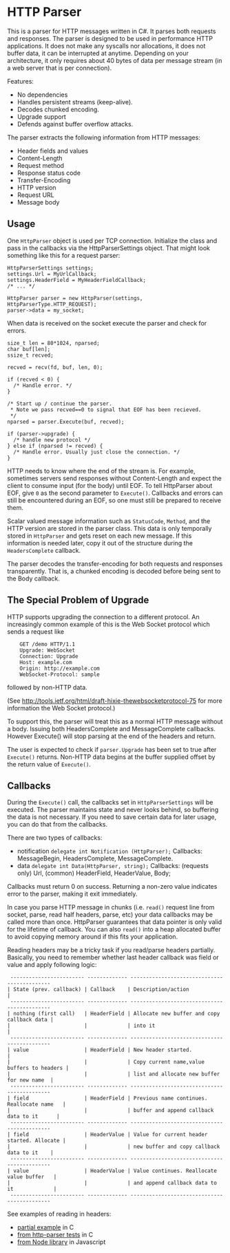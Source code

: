 HTTP Parser
===========

This is a parser for HTTP messages written in C#. It parses both requests and
responses. The parser is designed to be used in performance HTTP
applications. It does not make any syscalls nor allocations, it does not
buffer data, it can be interrupted at anytime. Depending on your
architecture, it only requires about 40 bytes of data per message
stream (in a web server that is per connection).

Features:

  * No dependencies
  * Handles persistent streams (keep-alive).
  * Decodes chunked encoding.
  * Upgrade support
  * Defends against buffer overflow attacks.

The parser extracts the following information from HTTP messages:

  * Header fields and values
  * Content-Length
  * Request method
  * Response status code
  * Transfer-Encoding
  * HTTP version
  * Request URL
  * Message body


Usage
-----

One `HttpParser` object is used per TCP connection. Initialize the class 
and pass in the callbacks via the HttpParserSettings object. That might look 
something like this for a request parser:

    HttpParserSettings settings;
    settings.Url = MyUrlCallback;
    settings.HeaderField = MyHeaderFieldCallback;
    /* ... */

    HttpParser parser = new HttpParser(settings, HttpParserType.HTTP_REQUEST);
    parser->data = my_socket;

When data is received on the socket execute the parser and check for errors.

    size_t len = 80*1024, nparsed;
    char buf[len];
    ssize_t recved;

    recved = recv(fd, buf, len, 0);

    if (recved < 0) {
      /* Handle error. */
    }

    /* Start up / continue the parser.
     * Note we pass recved==0 to signal that EOF has been recieved.
     */
    nparsed = parser.Execute(buf, recved);

    if (parser->upgrade) {
      /* handle new protocol */
    } else if (nparsed != recved) {
      /* Handle error. Usually just close the connection. */
    }

HTTP needs to know where the end of the stream is. For example, sometimes
servers send responses without Content-Length and expect the client to
consume input (for the body) until EOF. To tell HttpParser about EOF, give
`0` as the second parameter to `Execute()`. Callbacks and errors
can still be encountered during an EOF, so one must still be prepared
to receive them.

Scalar valued message information such as `StatusCode`, `Method`, and the
HTTP version are stored in the parser class. This data is only
temporally stored in `HttpParser` and gets reset on each new message. If
this information is needed later, copy it out of the structure during the
`HeadersComplete` callback.

The parser decodes the transfer-encoding for both requests and responses
transparently. That is, a chunked encoding is decoded before being sent to
the Body callback.


The Special Problem of Upgrade
------------------------------

HTTP supports upgrading the connection to a different protocol. An
increasingly common example of this is the Web Socket protocol which sends
a request like

        GET /demo HTTP/1.1
        Upgrade: WebSocket
        Connection: Upgrade
        Host: example.com
        Origin: http://example.com
        WebSocket-Protocol: sample

followed by non-HTTP data.

(See http://tools.ietf.org/html/draft-hixie-thewebsocketprotocol-75 for more
information the Web Socket protocol.)

To support this, the parser will treat this as a normal HTTP message without a
body. Issuing both HeadersComplete and MessageComplete callbacks. However
Execute() will stop parsing at the end of the headers and return.

The user is expected to check if `parser.Upgrade` has been set to true after
`Execute()` returns. Non-HTTP data begins at the buffer supplied
offset by the return value of `Execute()`.


Callbacks
---------

During the `Execute()` call, the callbacks set in
`HttpParserSettings` will be executed. The parser maintains state and
never looks behind, so buffering the data is not necessary. If you need to
save certain data for later usage, you can do that from the callbacks.

There are two types of callbacks:

* notification `delegate int Notification (HttpParser);`
    Callbacks: MessageBegin, HeadersComplete, MessageComplete.
* data `delegate int Data(HttpParser, string);`
    Callbacks: (requests only) Url,
               (common) HeaderField, HeaderValue, Body;

Callbacks must return 0 on success. Returning a non-zero value indicates
error to the parser, making it exit immediately.

In case you parse HTTP message in chunks (i.e. `read()` request line
from socket, parse, read half headers, parse, etc) your data callbacks
may be called more than once. HttpParser guarantees that data pointer is only
valid for the lifetime of callback. You can also `read()` into a heap allocated
buffer to avoid copying memory around if this fits your application.

Reading headers may be a tricky task if you read/parse headers partially.
Basically, you need to remember whether last header callback was field or value
and apply following logic:

     ------------------------ ------------- --------------------------------------------
    | State (prev. callback) | Callback    | Description/action                         |
     ------------------------ ------------- --------------------------------------------
    | nothing (first call)   | HeaderField | Allocate new buffer and copy callback data |
    |                        |             | into it                                    |
     ------------------------ ------------- --------------------------------------------
    | value                  | HeaderField | New header started.                        |
    |                        |             | Copy current name,value buffers to headers |
    |                        |             | list and allocate new buffer for new name  |
     ------------------------ ------------- --------------------------------------------
    | field                  | HeaderField | Previous name continues. Reallocate name   |
    |                        |             | buffer and append callback data to it      |
     ------------------------ ------------- --------------------------------------------
    | field                  | HeaderValue | Value for current header started. Allocate |
    |                        |             | new buffer and copy callback data to it    |
     ------------------------ ------------- --------------------------------------------
    | value                  | HeaderValue | Value continues. Reallocate value buffer   |
    |                        |             | and append callback data to it             |
     ------------------------ ------------- --------------------------------------------


See examples of reading in headers:

* [partial example](http://gist.github.com/155877) in C
* [from http-parser tests](http://github.com/ry/http-parser/blob/37a0ff8928fb0d83cec0d0d8909c5a4abcd221af/test.c#L403) in C
* [from Node library](http://github.com/ry/node/blob/842eaf446d2fdcb33b296c67c911c32a0dabc747/src/http.js#L284) in Javascript
